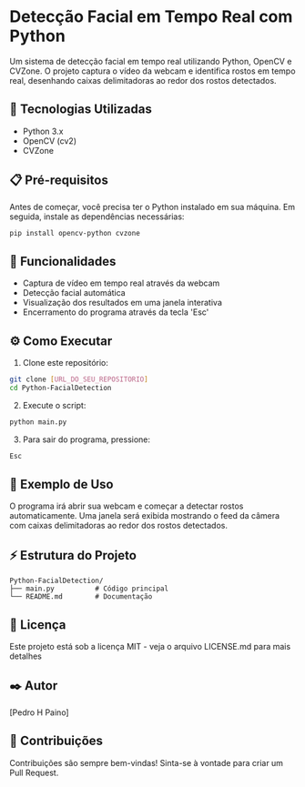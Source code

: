 # Detecção Facial em Tempo Real com Python

Um sistema de detecção facial em tempo real utilizando Python, OpenCV e CVZone. O projeto captura o vídeo da webcam e identifica rostos em tempo real, desenhando caixas delimitadoras ao redor dos rostos detectados.

## 🚀 Tecnologias Utilizadas

- Python 3.x
- OpenCV (cv2)
- CVZone

## 📋 Pré-requisitos

Antes de começar, você precisa ter o Python instalado em sua máquina. Em seguida, instale as dependências necessárias:

```bash
pip install opencv-python cvzone
```

## 🎯 Funcionalidades

- Captura de vídeo em tempo real através da webcam
- Detecção facial automática
- Visualização dos resultados em uma janela interativa
- Encerramento do programa através da tecla 'Esc'

## ⚙️ Como Executar

1. Clone este repositório:
```bash
git clone [URL_DO_SEU_REPOSITORIO]
cd Python-FacialDetection
```

2. Execute o script:
   
```bash
python main.py
```

3. Para sair do programa, pressione:
   
```bash
Esc
```
   

## 📸 Exemplo de Uso

O programa irá abrir sua webcam e começar a detectar rostos automaticamente. Uma janela será exibida mostrando o feed da câmera com caixas delimitadoras ao redor dos rostos detectados.

## ⚡ Estrutura do Projeto

```
Python-FacialDetection/
├── main.py          # Código principal
└── README.md        # Documentação
```

## 📄 Licença

Este projeto está sob a licença MIT - veja o arquivo LICENSE.md para mais detalhes

## ✒️ Autor

[Pedro H Paino]

## 🤝 Contribuições

Contribuições são sempre bem-vindas! Sinta-se à vontade para criar um Pull Request.
